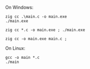 
On Windows:

```
zig cc .\main.c -o main.exe
./main.exe

zig cc *.c -o main.exe ; ./main.exe

zig cc -o main.exe main.c ; 
```

On Linux:
```
gcc -o main *.c
./main
```